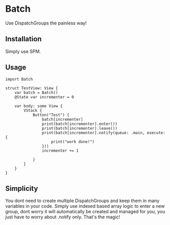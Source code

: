 # Batch

Use DispatchGroups the painless way!

## Installation

Simply use SPM.


## Usage
```
import Batch

struct TestView: View {
    var batch = Batch()
    @State var incrementer = 0
    
    var body: some View {
        VStack {
            Button("Test") {
                batch[incrementer]
                print(batch[incrementer].enter())
                print(batch[incrementer].leave())
                print(batch[incrementer].notify(queue: .main, execute: {
                    print("work done!")
                }))
                incrementer += 1
                
            }
        }
    }
}
```

## Simplicity

You dont need to create multiple DispatchGroups and keep them in many variables in your code. Simply use indexed based array logic to enter a new group, dont worry it will automatically be created and managed for you, you just have to worry about .notify only. That's the magic!
